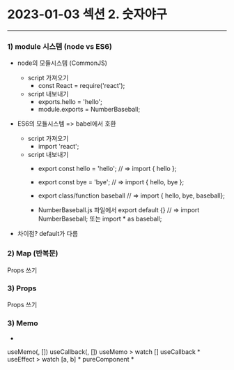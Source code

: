 # 2023-01-03 섹션 2. 숫자야구
* *********************************
### 1) module 시스템 (node vs ES6)
* node의 모듈시스템 (CommonJS)
  * script 가져오기
    * const React = require('react');
  * script 내보내기
    * exports.hello = 'hello';
    * module.exports = NumberBaseball;
* ES6의 모듈시스템 => babel에서 호환
  * script 가져오기
    * import 'react';
  * script 내보내기
    * export const hello = 'hello';              // => import { hello };
    * export const bye = 'bye';                  // => import { hello, bye };
    * export class/function baseball             // => import { hello, bye, baseball};

    * NumberBaseball.js 파일에서 export default {} // => import NumberBaseball; 또는 import * as baseball;

* 차이점? default가 다름

### 2) Map (반복문)
Props 쓰기
### 3) Props
Props 쓰기
### 3) Memo
*
useMemo(, [])
useCallback(, [])
useMemo > watch []
useCallback
*
useEffect > watch [a, b]
*
pureComponent
*
